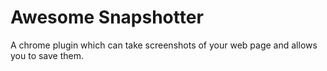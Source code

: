 Awesome Snapshotter
===================

A chrome plugin which can take screenshots of your web page and allows you to save them.